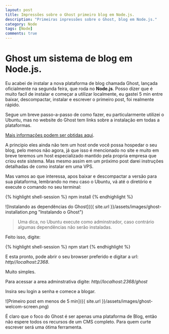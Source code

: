 ```yaml
---
layout: post
title: Impressões sobre o Ghost primeiro blog em Node.js.
description: "Primeiras inpressões sobre o Ghost, blog em Node.js."
category: Node
tags: [Node]
comments: true  
---
```


# Ghost um sistema de blog em Node.js.
Eu acabei de instalar a nova plataforma de blog chamada Ghost, lançada oficialmente na segunda feira, que roda no **Node.js**.
Posso dizer que é muito facíl de instalar e começar a utilizar localmente, eu gastei 5 min entre baixar, descompactar, instalar e escrever o primeiro post, foi realmente rápido.

Segue um breve passo-a-passo de como fazer, eu particularmente utilizei o Ubuntu, mas no website do Ghost tem links sobre a instalação em todas a plataformas.

[Mais informações podem ser obtidas aqui](http://docs.ghost.org/installation/).

A principio eles ainda não tem um host onde você possa hospedar o seu blog, pelo menos não agora, já que isso é mencionado no site e muito em breve teremos um host especializado mantido pela propria empresa que criou este sistema. Mas mesmo assim em um próximo post darei instruções detalhadas de como instalar em uma VPS.

Mas vamos ao que interessa, apos baixar e descompactar a versão para sua plataforma, lembrando no meu caso o Ubuntu, vá até o diretório e execute o comando no seu terminal:

{% highlight shell-session %}
	npm install
{% endhighlight %}

![Instalando as dependências do Ghost]({{ site.url }}/assets/images/ghost-installation.png "Instalando o Ghost")

>Uma dica, no Ubuntu execute como adminstrador, caso contrário algumas dependências não serão instaladas.

Feito isso, digite:

{% highlight shell-session %}
	npm start
{% endhighlight %}

E esta pronto, pode abrir o seu browser preferido e digitar a url: _http//localhost:2368_.

Muito simples.

Para acessar a area adminstrativa digite: _http//localhost:2368/ghost_

Insira seu login a senha e comece a blogar.

![Primeiro post em menos de 5 min]({{ site.url }}/assets/images/ghost-welcom-screen.png)

É claro que o foco do Ghost é ser apenas uma plataforma de Blog, então não espere todos os recursos de um CMS completo.
Para quem curte escrever será uma ótima ferramenta.
